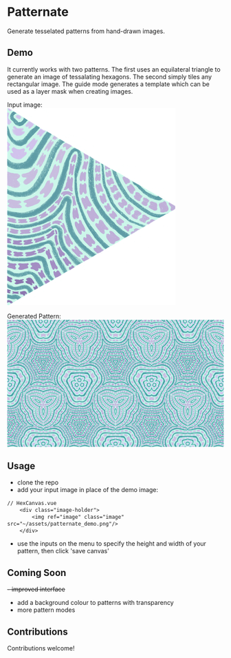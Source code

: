 # Patternate

Generate tesselated patterns from hand-drawn images.

## Demo

It currently works with two patterns. The first uses an equilateral triangle to generate an image of tessalating hexagons. The second simply tiles any rectangular image. The guide mode generates a template which can be used as a layer mask when creating images.

Input image: <br />
<img src="assets/patternate_demo.png" alt="demo input image" />

Generated Pattern: <br />
<img src="assets/demo_output.png" alt="demo output image" />

## Usage

- clone the repo
- add your input image in place of the demo image:
```
// HexCanvas.vue
    <div class="image-holder">
        <img ref="image" class="image" src="~/assets/patternate_demo.png"/>
    </div>
```
- use the inputs on the menu to specify the height and width of your pattern, then click 'save canvas'

## Coming Soon

~~- improved interface~~
- add a background colour to patterns with transparency
- more pattern modes

## Contributions

Contributions welcome!
